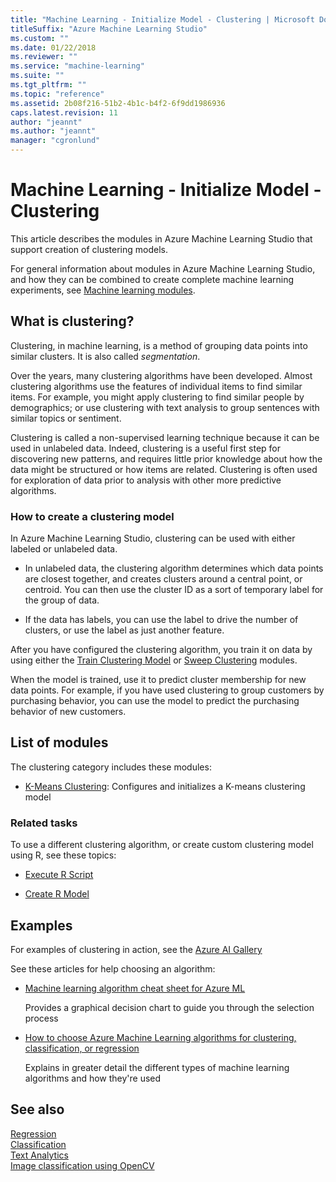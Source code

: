 ```yaml
---
title: "Machine Learning - Initialize Model - Clustering | Microsoft Docs"
titleSuffix: "Azure Machine Learning Studio"
ms.custom: ""
ms.date: 01/22/2018
ms.reviewer: ""
ms.service: "machine-learning"
ms.suite: ""
ms.tgt_pltfrm: ""
ms.topic: "reference"
ms.assetid: 2b08f216-51b2-4b1c-b4f2-6f9dd1986936
caps.latest.revision: 11
author: "jeannt"
ms.author: "jeannt"
manager: "cgronlund"
---
```

# Machine Learning - Initialize Model - Clustering

This article describes the modules in Azure Machine Learning Studio that support creation of clustering models. 

For general information about modules in Azure Machine Learning Studio, and how they can be combined to create complete machine learning experiments, see [Machine learning modules](machine-learning-modules.md).

## What is clustering?

Clustering, in machine learning, is a method of grouping data points into similar clusters. It is also called _segmentation_. 

Over the years, many clustering algorithms have been developed. Almost clustering algorithms use the features of individual items to find similar items. For example, you might apply clustering to find similar people by demographics; or use clustering with text analysis to group sentences with similar topics or sentiment.  

Clustering is called a non-supervised learning technique because it can be used in unlabeled data. Indeed, clustering is a useful first step for discovering new patterns, and requires little prior knowledge about how the data might be structured or how items are related. Clustering is often used for exploration of data prior to analysis with other more predictive algorithms. 

### How to create a clustering model

In Azure Machine Learning Studio, clustering can be used with either labeled or unlabeled data. 

+ In unlabeled data, the clustering algorithm determines which data points are closest together, and creates clusters around a central point, or centroid. You can then use the cluster ID as a sort of temporary label for the group of data.

+ If the data has labels, you can use the label to drive the number of clusters, or use the label as just another feature.

After you have configured the clustering algorithm, you train it on data by using either the [Train Clustering Model](train-clustering-model.md) or [Sweep Clustering](sweep-clustering.md) modules. 

When the model is trained, use it to predict cluster membership for new data points. For example, if you have used clustering to group customers by purchasing behavior, you can use the model to predict the purchasing behavior of new customers.
  
##  <a name="modules"></a> List of modules  

The clustering category includes these modules:

+ [K-Means Clustering](k-means-clustering.md): Configures and initializes a K-means clustering model  

### Related tasks

To use a different clustering algorithm, or create  custom clustering model using R, see these topics:  
  
-   [Execute R Script](execute-r-script.md)  
  
-   [Create R Model](create-r-model.md)  

## Examples

For examples of clustering in action, see the [Azure AI Gallery](https://gallery.cortanaintelligence.com/)

See these articles for help choosing an algorithm:  

-   [Machine learning algorithm cheat sheet for Azure ML](https://docs.microsoft.com/azure/machine-learning/studio/algorithm-cheat-sheet)  
  
     Provides a graphical decision chart to guide you through the selection process  
  
-   [How to choose Azure Machine Learning algorithms for clustering, classification, or regression](https://docs.microsoft.com/azure/machine-learning/studio/algorithm-choice)  
  
     Explains in greater detail the different types of machine learning algorithms and how they're used  

## See also  
 [Regression](machine-learning-initialize-model-regression.md)   
 [Classification](machine-learning-initialize-model-classification.md)    
 [Text Analytics](text-analytics.md)   
 [Image classification using OpenCV](opencv-library-modules.md)